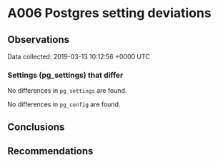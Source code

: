 # A006 Postgres setting deviations #

## Observations ##
Data collected: 2019-03-13 10:12:56 +0000 UTC  

### Settings (pg_settings) that differ ###

No differences in `pg_settings` are found.


No differences in `pg_config` are found.



## Conclusions ##


## Recommendations ##

